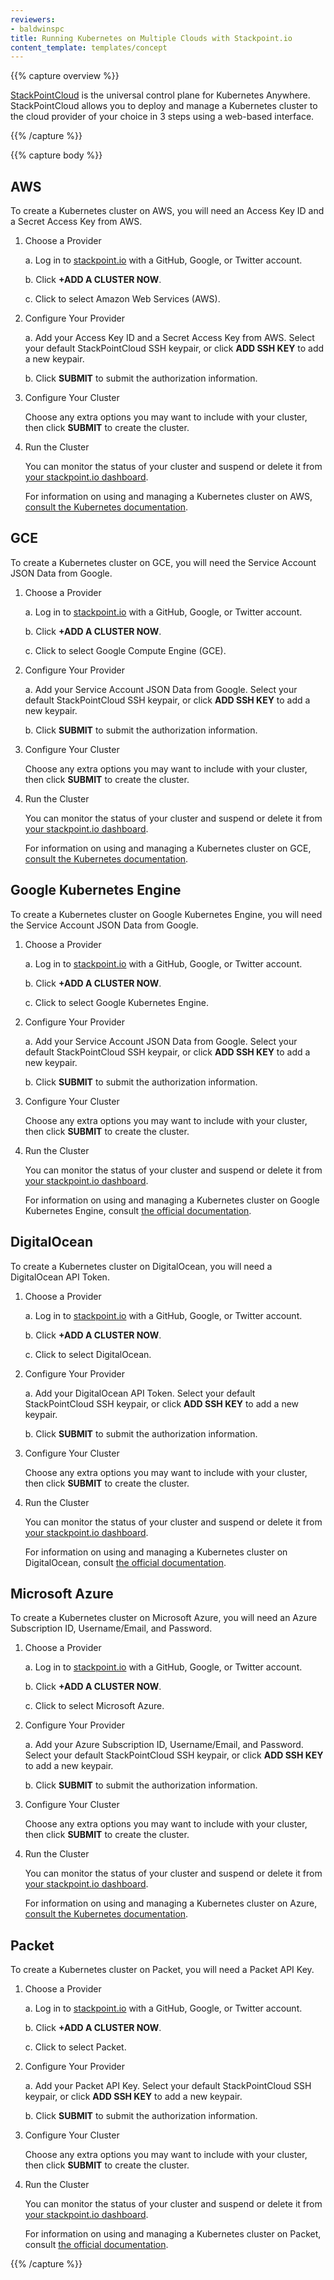```yaml
---
reviewers:
- baldwinspc
title: Running Kubernetes on Multiple Clouds with Stackpoint.io
content_template: templates/concept
---
```


{{% capture overview %}}

[StackPointCloud](https://stackpoint.io/) is the universal control plane for Kubernetes Anywhere. StackPointCloud allows you to deploy and manage a Kubernetes cluster to the cloud provider of your choice in 3 steps using a web-based interface.

{{% /capture %}}

{{% capture body %}}

## AWS

To create a Kubernetes cluster on AWS, you will need an Access Key ID and a Secret Access Key from AWS.

1. Choose a Provider

    a. Log in to [stackpoint.io](https://stackpoint.io) with a GitHub, Google, or Twitter account.

    b. Click **+ADD A CLUSTER NOW**.

    c. Click to select Amazon Web Services (AWS).

1. Configure Your Provider

    a. Add your Access Key ID and a Secret Access Key from AWS. Select your default StackPointCloud SSH keypair, or click **ADD SSH KEY** to add a new keypair.

    b. Click **SUBMIT** to submit the authorization information.

1. Configure Your Cluster

    Choose any extra options you may want to include with your cluster, then click **SUBMIT** to create the cluster. 

1. Run the Cluster

    You can monitor the status of your cluster and suspend or delete it from [your stackpoint.io dashboard](https://stackpoint.io/#/clusters).

    For information on using and managing a Kubernetes cluster on AWS, [consult the  Kubernetes documentation](/docs/getting-started-guides/aws/).


## GCE

To create a Kubernetes cluster on GCE, you will need the Service Account JSON Data from Google.

1. Choose a Provider

    a. Log in to [stackpoint.io](https://stackpoint.io) with a GitHub, Google, or Twitter account.

    b. Click **+ADD A CLUSTER NOW**.

    c. Click to select Google Compute Engine (GCE).

1. Configure Your Provider

    a. Add your Service Account JSON Data from Google. Select your default StackPointCloud SSH keypair, or click **ADD SSH KEY** to add a new keypair.

    b. Click **SUBMIT** to submit the authorization information.

1. Configure Your Cluster

    Choose any extra options you may want to include with your cluster, then click **SUBMIT** to create the cluster. 

1. Run the Cluster

    You can monitor the status of your cluster and suspend or delete it from [your stackpoint.io dashboard](https://stackpoint.io/#/clusters).

    For information on using and managing a Kubernetes cluster on GCE, [consult the  Kubernetes documentation](/docs/getting-started-guides/gce/).


## Google Kubernetes Engine

To create a Kubernetes cluster on Google Kubernetes Engine, you will need the Service Account JSON Data from Google.

1. Choose a Provider

    a. Log in to [stackpoint.io](https://stackpoint.io) with a GitHub, Google, or Twitter account.

    b. Click **+ADD A CLUSTER NOW**.

    c. Click to select Google Kubernetes Engine.

1. Configure Your Provider

    a. Add your Service Account JSON Data from Google. Select your default StackPointCloud SSH keypair, or click **ADD SSH KEY** to add a new keypair.

    b. Click **SUBMIT** to submit the authorization information.

1. Configure Your Cluster

    Choose any extra options you may want to include with your cluster, then click **SUBMIT** to create the cluster. 

1. Run the Cluster

    You can monitor the status of your cluster and suspend or delete it from [your stackpoint.io dashboard](https://stackpoint.io/#/clusters).

    For information on using and managing a Kubernetes cluster on Google Kubernetes Engine, consult [the official documentation](/docs/home/).


## DigitalOcean

To create a Kubernetes cluster on DigitalOcean, you will need a DigitalOcean API Token.

1. Choose a Provider

    a. Log in to [stackpoint.io](https://stackpoint.io) with a GitHub, Google, or Twitter account.

    b. Click **+ADD A CLUSTER NOW**.

    c. Click to select DigitalOcean.

1. Configure Your Provider

    a. Add your DigitalOcean API Token. Select your default StackPointCloud SSH keypair, or click **ADD SSH KEY** to add a new keypair.

    b. Click **SUBMIT** to submit the authorization information.

1. Configure Your Cluster

    Choose any extra options you may want to include with your cluster, then click **SUBMIT** to create the cluster. 

1. Run the Cluster

    You can monitor the status of your cluster and suspend or delete it from [your stackpoint.io dashboard](https://stackpoint.io/#/clusters).

    For information on using and managing a Kubernetes cluster on DigitalOcean, consult [the official documentation](/docs/home/).


## Microsoft Azure

To create a Kubernetes cluster on Microsoft Azure, you will need an Azure Subscription ID, Username/Email, and Password.

1. Choose a Provider

    a. Log in to [stackpoint.io](https://stackpoint.io) with a GitHub, Google, or Twitter account.

    b. Click **+ADD A CLUSTER NOW**.

    c. Click to select Microsoft Azure.

1. Configure Your Provider

    a. Add your Azure Subscription ID, Username/Email, and Password. Select your default StackPointCloud SSH keypair, or click **ADD SSH KEY** to add a new keypair.

    b. Click **SUBMIT** to submit the authorization information.

1. Configure Your Cluster

    Choose any extra options you may want to include with your cluster, then click **SUBMIT** to create the cluster. 

1. Run the Cluster

    You can monitor the status of your cluster and suspend or delete it from [your stackpoint.io dashboard](https://stackpoint.io/#/clusters).

    For information on using and managing a Kubernetes cluster on Azure, [consult the  Kubernetes documentation](/docs/getting-started-guides/azure/).


## Packet

To create a Kubernetes cluster on Packet, you will need a Packet API Key.

1. Choose a Provider

    a. Log in to [stackpoint.io](https://stackpoint.io) with a GitHub, Google, or Twitter account.

    b. Click **+ADD A CLUSTER NOW**.

    c. Click to select Packet.

1. Configure Your Provider

    a. Add your Packet API Key. Select your default StackPointCloud SSH keypair, or click **ADD SSH KEY** to add a new keypair.

    b. Click **SUBMIT** to submit the authorization information.

1. Configure Your Cluster

    Choose any extra options you may want to include with your cluster, then click **SUBMIT** to create the cluster. 

1. Run the Cluster

    You can monitor the status of your cluster and suspend or delete it from [your stackpoint.io dashboard](https://stackpoint.io/#/clusters).

    For information on using and managing a Kubernetes cluster on Packet, consult [the official documentation](/docs/home/).

{{% /capture %}}
